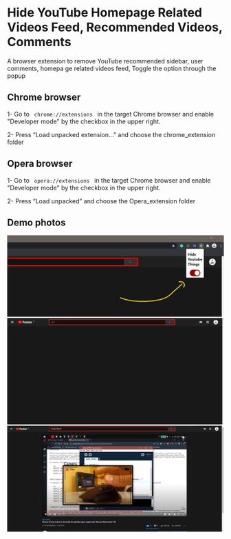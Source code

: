  

  # Hide YouTube Homepage Related Videos Feed, Recommended Videos, Comments 

  A browser extension to remove YouTube recommended sidebar,
  user comments, homepa  ge related videos feed, 
  Toggle the option through the popup 
  
 
  
   ## Chrome browser
  
  1- Go to <code> chrome://extensions </code>
  in the target Chrome browser and enable "Developer mode" by the checkbox in the upper right.
 
  2- Press “Load unpacked extension…” and choose the chrome_extension folder 
  
  
   ## Opera browser
  
  1- Go to <code> opera://extensions </code>
  in the target Chrome browser and enable "Developer mode" by the checkbox in the upper right.
 
  2- Press “Load unpacked” and choose the Opera_extension folder 
    
   ## Demo photos
  <img src="3.jpg" />
<img src="1.jpg"  /> <img src="2.jpg"  />



